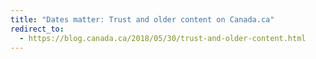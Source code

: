 ```yaml
---
title: "Dates matter: Trust and older content on Canada.ca"
redirect_to:
  - https://blog.canada.ca/2018/05/30/trust-and-older-content.html
---
```

